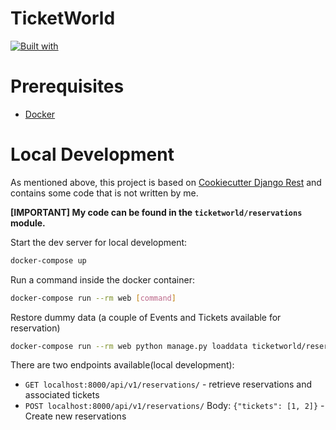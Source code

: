 # TicketWorld

[![Built with](https://img.shields.io/badge/Built_with-Cookiecutter_Django_Rest-F7B633.svg)](https://github.com/agconti/cookiecutter-django-rest)


# Prerequisites

- [Docker](https://docs.docker.com/docker-for-mac/install/)  

# Local Development

As mentioned above, this project is based on [Cookiecutter Django Rest](https://github.com/agconti/cookiecutter-django-rest) and contains some code that is not written by me.

**[IMPORTANT] My code can be found in the `ticketworld/reservations` module.**



Start the dev server for local development:
```bash
docker-compose up
```

Run a command inside the docker container:

```bash
docker-compose run --rm web [command]
```

Restore dummy data (a couple of Events and Tickets available for reservation)
```bash
docker-compose run --rm web python manage.py loaddata ticketworld/reservations/fixtures/initial_data.json
```

There are two endpoints available(local development):
- `GET localhost:8000/api/v1/reservations/` - retrieve reservations and associated tickets
- `POST localhost:8000/api/v1/reservations/` Body: ```{"tickets": [1, 2]}``` - Create new reservations
